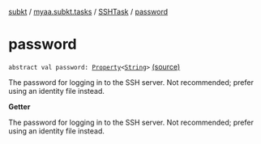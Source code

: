 [subkt](../../index.md) / [myaa.subkt.tasks](../index.md) / [SSHTask](index.md) / [password](./password.md)

# password

`abstract val password: `[`Property`](https://docs.gradle.org/current/javadoc/org/gradle/api/provider/Property.html)`<`[`String`](https://kotlinlang.org/api/latest/jvm/stdlib/kotlin/-string/index.html)`>` [(source)](https://github.com/Myaamori/SubKt/blob/master/src/main/kotlin/myaa/subkt/tasks/tasks.kt#L1863)

The password for logging in to the SSH server.
Not recommended; prefer using an identity file instead.

**Getter**

The password for logging in to the SSH server.
Not recommended; prefer using an identity file instead.

